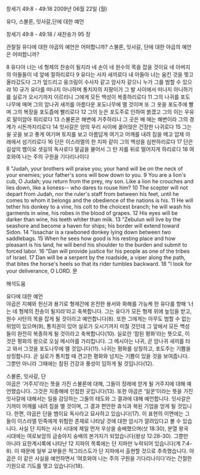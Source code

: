 창세기 49:8 - 49:18 
2009년 06월 22일 (월)

유다, 스불론, 잇사갈,단에 대한 예언



창세기 49:8 - 49:18 / 새찬송가 95 장


관찰질
유다에 대한 야곱의 예언은 어떠합니까?
스불론, 잇사갈, 단에 대한 야곱의 예언은 어떠합니까?

8 유다야 너는 네 형제의 찬송이 될지라 네 손이 네 원수의 목을 잡을 것이요 네 아버지의 아들들이 네 앞에 절하리로다 9 유다는 사자 새끼로다 내 아들아 너는 움킨 것을 찢고 올라갔도다 그가 엎드리고 웅크림이 수사자 같고 암사자 같으니 누가 그를 범할 수 있으랴 10 규가 유다를 떠나지 아니하며 통치자의 지팡이가 그 발 사이에서 떠나지 아니하기를 실로가 오시기까지 이르리니 그에게 모든 백성이 복종하리로다 11 그의 나귀를 포도나무에 매며 그의 암나귀 새끼를 아름다운 포도나무에 맬 것이며 또 그 옷을 포도주에 빨며 그의 복장을 포도즙에 빨리로다 12 그의 눈은 포도주로 인하여 붉겠고 그의 이는 우유로 말미암아 희리로다 13 스불론은 해변에 거주하리니 그 곳은 배 매는 해변이라 그의 경계가 시돈까지리로다 14 잇사갈은 양의 우리 사이에 꿇어앉은 건장한 나귀로다 15 그는 쉴 곳을 보고 좋게 여기며 토지를 보고 아름답게 여기고 어깨를 내려 짐을 메고 압제 아래에서 섬기리로다 16 단은 이스라엘의 한 지파 같이 그의 백성을 심판하리로다 17 단은 길섶의 뱀이요 샛길의 독사로다 말굽을 물어서 그 탄 자를 뒤로 떨어지게 하리로다 18 여호와여 나는 주의 구원을 기다리나이다  

8 "Judah, your brothers will praise you; your hand will be on the neck of your enemies; your father's sons will bow down to you. 9 You are a lion's cub, O Judah; you return from the prey, my son. Like a lion he crouches and lies down, like a lioness-- who dares to rouse him? 10 The scepter will not depart from Judah, nor the ruler's staff from between his feet, until he comes to whom it belongs and the obedience of the nations is his. 11 He will tether his donkey to a vine, his colt to the choicest branch; he will wash his garments in wine, his robes in the blood of grapes. 12 His eyes will be darker than wine, his teeth whiter than milk. 13 "Zebulun will live by the seashore and become a haven for ships; his border will extend toward Sidon. 
14 "Issachar is a rawboned donkey lying down between two saddlebags. 15 When he sees how good is his resting place and how pleasant is his land, he will bend his shoulder to the burden and submit to forced labor. 16 "Dan will provide justice for his people as one of the tribes of Israel. 17 Dan will be a serpent by the roadside, a viper along the path, that bites the horse's heels so that its rider tumbles backward. 
18 "I look for your deliverance, O LORD.
문

해석도움





유다에 대한 예언  
야곱은 지혜와 헌신과 용기로 형제간에 온전한 용서와 화해를 가능케 한 유다를 향해 ‘너는 네 형제의 찬송이 될지라’라고 축복합니다. 그는 유다가 모든 형제 위에 높임을 받고, 원수 사탄의 목을 잡게 될 것이라고 예언합니다(8). 또한 그에게는 아무도 범할 수 없는 위엄이 있으며(9), 통치권이 있어 실로가 오시기까지 미칠 것인데 그 앞에서 모든 백성들이 완전히 복종하게 될 것이라고 축복합니다(10). 실로란 ‘참된 평화’라는 뜻으로, 이것은 평화의 왕으로 오실 메시아를 가리킵니다. 그 메시아는 나귀, 곧 암나귀 새끼를 타고 와서 그것을 포도나무에 맬 것입니다(11). 나귀는 평화를 상징하고, 포도주는 기쁨을 상징합니다. 곧 실로가 통치할 때 견고한 평화와 넘치는 기쁨이 있을 것을 보여줍니다. 그뿐만 아니라 그때에는 참된 건강과 풍성이 임하게 될 것입니다(12).        

스불론, 잇사갈, 단  
야곱은 ‘거주지’라는 뜻을 가진 스불론에 대해, 그들이 장래에 얻게 될 거주지에 대해 예언했습니다. 그것은 지중해에 인접한 곳입니다(13). 또한 야곱은 ‘일꾼’이라는 뜻을 가진 잇사갈에 대해서는 일을 감당하는 그들의 태도와 그 결과에 대해 예언합니다. 잇사갈은 기꺼이 어깨를 내려 짐을 멜 것이며, 그 결과 편안한 휴식과 복된 기업을 얻게 될 것입니다. 한편, 야곱은 단을 뱀이요 독사라고 묘사하고 있습니다(17). 이 표현의 이면에는 그들이 이스라엘 민족에게 위험한 존재로 나타날 것에 대한 암시가 깔려있다고 볼 수 있습니다. 사실 단 지파는 사사 시대에 제일 먼저 우상을 숭배했으며(삿 18:30), 분열 왕국 시대에는 여로보암의 금송아지 숭배의 본거지가 되었습니다(왕상 12:28-30). 그뿐만 아니라 요한계시록에 나타난 12 지파의 목록에는 단 지파만 누락되어 있습니다(계 7:4-8). 이 때문에 일부 교부들은 적그리스도가 단 지파에서 출현할 것으로 추측했습니다. 야곱은 이 같은 사실을 예언하면서 ‘여호와여 나는 주의 구원을 기다리나이다’라는 간절한 기원으로 기도를 맺고 있습니다(18).